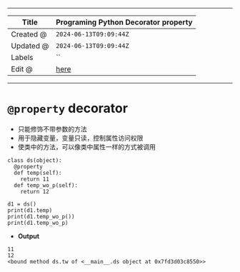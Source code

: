 -----

| Title     | Programing Python Decorator property                 |
| --------- | ---------------------------------------------------- |
| Created @ | `2024-06-13T09:09:44Z`                               |
| Updated @ | `2024-06-13T09:09:44Z`                               |
| Labels    | \`\`                                                 |
| Edit @    | [here](https://github.com/junxnone/xwiki/issues/306) |

-----

# `@property` decorator

  - 只能修饰不带参数的方法
  - 用于隐藏变量，变量只读，控制属性访问权限
  - 使类中的方法，可以像类中属性一样的方式被调用

<!-- end list -->

``` 
class ds(object):
  @property
  def temp(self):
    return 11
  def temp_wo_p(self):
    return 12

d1 = ds()
print(d1.temp)
print(d1.temp_wo_p())
print(d1.temp_wo_p)

```

  - **Output**

<!-- end list -->

    11
    12
    <bound method ds.tw of <__main__.ds object at 0x7fd3d03c8550>>

